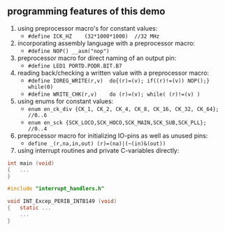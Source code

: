programming features of this demo
---

1. using preprocessor macro's for constant values:
   - `#define ICK_HZ    (32*1000*1000)  //32 MHz`
1. incorporating assembly language with a preprocessor macro:
   - `#define NOP() __asm("nop")`
1. preprocessor macro for direct naming of an output pin:
   - `#define LED1 PORTD.PODR.BIT.B7`
1. reading back/checking a written value with a preprocessor macro:
   - `#define IOREG_WRITE(r,v)  do{(r)=(v); if((r)!=(v)) NOP();} while(0)`
   - `#define WRITE_CHK(r,v)    do (r)=(v); while( (r)!=(v) )`
1. using enums for constant values:
   - `enum en_ck_div {CK_1, CK_2, CK_4, CK_8, CK_16, CK_32, CK_64}; //0..6`
   - `enum en_sck {SCK_LOCO,SCK_HOCO,SCK_MAIN,SCK_SUB,SCK_PLL};     //0..4`
1. preprocessor macro for initializing IO-pins as well as unused pins:
   - `define _(r,na,in,out) (r)=(na)|(~(in)&(out))`
1. using interrupt routines and private C-variables directly:
```.c
int main (void)
{	...
}

#include "interrupt_handlers.h"

void INT_Excep_PERIB_INTB149 (void)
{	static ...
	...
}
```

